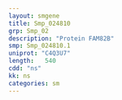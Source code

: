 ```yaml
---
layout: smgene
title: Smp_024810
grp: Smp_02
description: "Protein FAM82B"
smp: Smp_024810.1
uniprot: "C4Q3U7"
length:   540
cdd: "ns"
kk: ns
categories: sm
---
```

